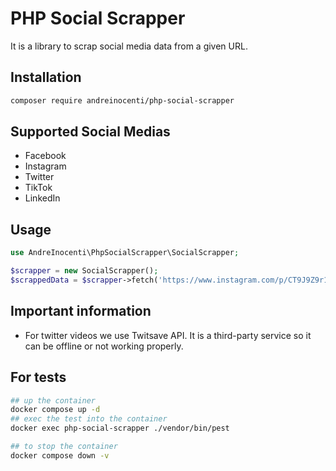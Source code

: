 # PHP Social Scrapper

It is a library to scrap social media data from a given URL.

## Installation

```bash
composer require andreinocenti/php-social-scrapper
```


## Supported Social Medias

- Facebook
- Instagram
- Twitter
- TikTok
- LinkedIn


## Usage
```php
use AndreInocenti\PhpSocialScrapper\SocialScrapper;

$scrapper = new SocialScrapper();
$scrappedData = $scrapper->fetch('https://www.instagram.com/p/CT9J9Z9r1Zz/');

```


## Important information

- For twitter videos we use Twitsave API. It is a third-party service so it can be offline or not working properly.




## For tests
```bash
## up the container
docker compose up -d
## exec the test into the container
docker exec php-social-scrapper ./vendor/bin/pest

## to stop the container
docker compose down -v
```

